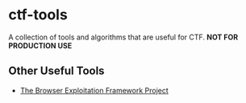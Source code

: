 # ctf-tools

A collection of tools and algorithms that are useful for CTF. **NOT FOR PRODUCTION
USE**

## Other Useful Tools

 - [The Browser Exploitation Framework Project](https://github.com/beefproject/beef)
